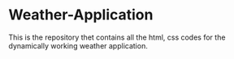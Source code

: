 # Weather-Application
This is the repository thet contains all the html, css codes for the dynamically working weather application.
